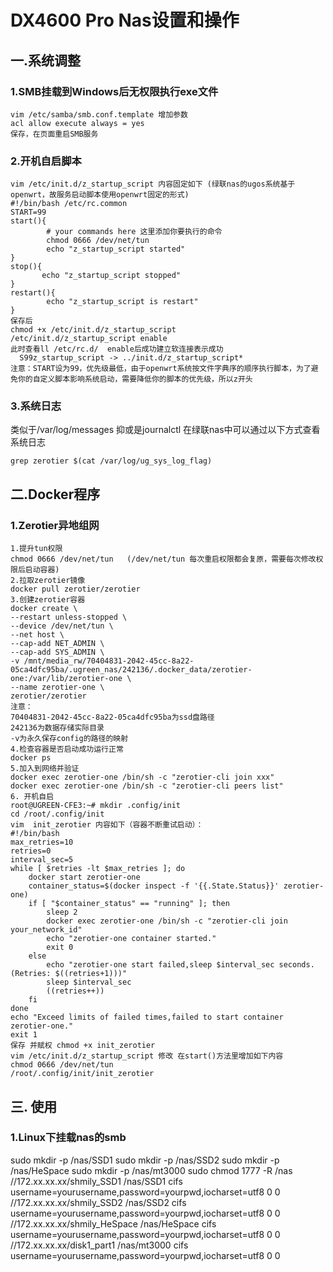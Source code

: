# DX4600 Pro Nas设置和操作

## 一.系统调整
### 1.SMB挂载到Windows后无权限执行exe文件
```shell
vim /etc/samba/smb.conf.template 增加参数
acl allow execute always = yes
保存，在页面重启SMB服务
```

### 2.开机自启脚本
```
vim /etc/init.d/z_startup_script 内容固定如下 (绿联nas的ugos系统基于openwrt，故服务启动脚本使用openwrt固定的形式)
#!/bin/bash /etc/rc.common
START=99
start(){
        # your commands here 这里添加你要执行的命令
        chmod 0666 /dev/net/tun
        echo "z_startup_script started"
}
stop(){
       echo "z_startup_script stopped"
}
restart(){
        echo "z_startup_script is restart"
}
保存后
chmod +x /etc/init.d/z_startup_script
/etc/init.d/z_startup_script enable
此时查看ll /etc/rc.d/  enable后成功建立软连接表示成功
  S99z_startup_script -> ../init.d/z_startup_script*
注意：START设为99，优先级最低，由于openwrt系统按文件字典序的顺序执行脚本，为了避免你的自定义脚本影响系统启动，需要降低你的脚本的优先级，所以z开头
```

### 3.系统日志
类似于/var/log/messages 抑或是journalctl
在绿联nas中可以通过以下方式查看系统日志
```shell
grep zerotier $(cat /var/log/ug_sys_log_flag)
```

## 二.Docker程序

### 1.Zerotier异地组网
```text
1.提升tun权限
chmod 0666 /dev/net/tun   (/dev/net/tun 每次重启权限都会复原，需要每次修改权限后启动容器)
2.拉取zerotier镜像
docker pull zerotier/zerotier
3.创建zerotier容器
docker create \
--restart unless-stopped \
--device /dev/net/tun \
--net host \
--cap-add NET_ADMIN \
--cap-add SYS_ADMIN \
-v /mnt/media_rw/70404831-2042-45cc-8a22-05ca4dfc95ba/.ugreen_nas/242136/.docker_data/zerotier-one:/var/lib/zerotier-one \
--name zerotier-one \
zerotier/zerotier
注意：
70404831-2042-45cc-8a22-05ca4dfc95ba为ssd盘路径
242136为数据存储实际目录
-v为永久保存config的路径的映射
4.检查容器是否启动成功运行正常
docker ps
5.加入到网络并验证
docker exec zerotier-one /bin/sh -c "zerotier-cli join xxx"
docker exec zerotier-one /bin/sh -c "zerotier-cli peers list"
6. 开机自启
root@UGREEN-CFE3:~# mkdir .config/init
cd /root/.config/init
vim  init_zerotier 内容如下（容器不断重试启动）：
#!/bin/bash
max_retries=10
retries=0
interval_sec=5
while [ $retries -lt $max_retries ]; do
    docker start zerotier-one
    container_status=$(docker inspect -f '{{.State.Status}}' zerotier-one)
    if [ "$container_status" == "running" ]; then
        sleep 2
        docker exec zerotier-one /bin/sh -c "zerotier-cli join your_network_id"
        echo "zerotier-one container started."
        exit 0
    else
        echo "zerotier-one start failed,sleep $interval_sec seconds.(Retries: $((retries+1)))"
        sleep $interval_sec
        ((retries++))
    fi
done
echo "Exceed limits of failed times,failed to start container zerotier-one."
exit 1
保存 并赋权 chmod +x init_zerotier
vim /etc/init.d/z_startup_script 修改 在start()方法里增加如下内容
chmod 0666 /dev/net/tun
/root/.config/init/init_zerotier
```


## 三. 使用
### 1.Linux下挂载nas的smb
sudo mkdir -p /nas/SSD1
sudo mkdir -p /nas/SSD2
sudo mkdir -p /nas/HeSpace
sudo mkdir -p /nas/mt3000
sudo chmod 1777 -R /nas
//172.xx.xx.xx/shmily_SSD1 /nas/SSD1       cifs username=yourusername,password=yourpwd,iocharset=utf8 0 0
//172.xx.xx.xx/shmily_SSD2 /nas/SSD2       cifs username=yourusername,password=yourpwd,iocharset=utf8 0 0
//172.xx.xx.xx/shmily_HeSpace /nas/HeSpace cifs username=yourusername,password=yourpwd,iocharset=utf8 0 0
//172.xx.xx.xx/disk1_part1 /nas/mt3000     cifs username=yourusername,password=yourpwd,iocharset=utf8 0 0
